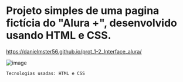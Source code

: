 # Projeto simples de uma pagina fictícia do "Alura +", desenvolvido usando HTML e CSS.
https://danielmster56.github.io/prot_1-2_Interface_alura/ 

![image](https://github.com/danielmster56/prot_1-2_Interface_alura/assets/93445644/db53c030-826a-4915-b09a-b02cbf96eabe)

 ``
Tecnologias usadas: HTML e CSS
``
